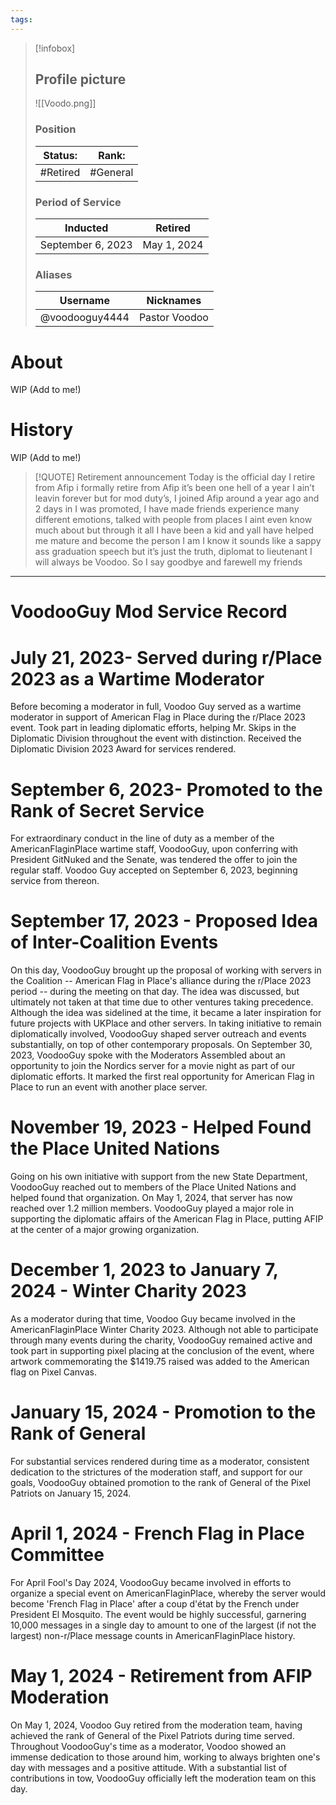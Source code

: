 ```yaml
---
tags:
---
```

> [!infobox]
> 
> ## Profile picture
> 
> ![[Voodo.png]]
> 
> ### Position 
> | Status: | Rank:  |
> | --- |--- |
> | #Retired  | #General  |
> ### Period of Service
> | Inducted | Retired|
> | --- |--- |
> | September 6, 2023 |May 1, 2024|
>  ### Aliases 
> | Username | Nicknames |
> | --- |--- |
> | @voodooguy4444 | Pastor Voodoo |




# About
WIP (Add to me!)

# History
WIP (Add to me!)


>[!QUOTE] Retirement announcement
>Today is the official day I retire from Afip i formally retire from Afip it’s been one hell of a year I ain’t leavin forever but for mod duty’s, I joined Afip around a year ago and 2 days in I was promoted, I have made friends experience many different emotions, talked with people from places I aint even know much about but through it all I have been a kid and yall have helped me mature and become the person I am I know it sounds like a sappy ass graduation speech but it’s just the truth, diplomat to lieutenant I will always be Voodoo. So I say goodbye and farewell my friends
---
#  VoodooGuy Mod Service Record

#  July 21, 2023- Served during r/Place 2023 as a Wartime Moderator
Before becoming a moderator in full, Voodoo Guy served as a wartime moderator in support of American Flag in Place during the r/Place 2023 event. Took part in leading diplomatic efforts, helping Mr. Skips in the Diplomatic Division throughout the event with distinction. Received the Diplomatic Division 2023 Award for services rendered.

# September 6, 2023- Promoted to the Rank of Secret Service
For extraordinary conduct in the line of duty as a member of the AmericanFlaginPlace wartime staff, VoodooGuy, upon conferring with President GitNuked and the Senate, was tendered the offer to join the regular staff. Voodoo Guy accepted on September 6, 2023, beginning service from thereon.

# September 17, 2023 - Proposed Idea of Inter-Coalition Events
On this day, VoodooGuy brought up the proposal of working with servers in the Coalition -- American Flag in Place's alliance during the r/Place 2023 period -- during the meeting on that day. The idea was discussed, but ultimately not taken at that time due to other ventures taking precedence. Although the idea was sidelined at the time, it became a later inspiration for future projects with UKPlace and other servers. In taking initiative to remain diplomatically involved, VoodooGuy shaped server outreach and events substantially, on top of other contemporary proposals. On September 30, 2023, VoodooGuy spoke with the Moderators Assembled about an opportunity to join the Nordics server for a movie night as part of our diplomatic efforts. It marked the first real opportunity for American Flag in Place to run an event with another place server.

# November 19, 2023 - Helped Found the Place United Nations
Going on his own initiative with support from the new State Department, VoodooGuy reached out to members of the Place United Nations and helped found that organization. On May 1, 2024, that server has now reached over 1.2 million members. VoodooGuy played a major role in supporting the diplomatic affairs of the American Flag in Place, putting AFIP at the center of a major growing organization.

# December 1, 2023 to January 7, 2024 - Winter Charity 2023
As a moderator during that time, Voodoo Guy became involved in the AmericanFlaginPlace Winter Charity 2023. Although not able to participate through many events during the charity, VoodooGuy remained active and took part in supporting pixel placing at the conclusion of the event, where artwork commemorating the $1419.75 raised was added to the American flag on Pixel Canvas.

# January 15, 2024 - Promotion to the Rank of General
For substantial services rendered during time as a moderator, consistent dedication to the strictures of the moderation staff, and support for our goals, VoodooGuy obtained promotion to the rank of General of the Pixel Patriots on January 15, 2024.

# April 1, 2024 - French Flag in Place Committee
For April Fool's Day 2024, VoodooGuy became involved in efforts to organize a special event on AmericanFlaginPlace, whereby the server would become 'French Flag in Place' after a coup d'état by the French under President El Mosquito. The event would be highly successful, garnering 10,000 messages in a single day to amount to one of the largest (if not the largest) non-r/Place message counts in AmericanFlaginPlace history.

# May 1, 2024 - Retirement from AFIP Moderation
On May 1, 2024, Voodoo Guy retired from the moderation team, having achieved the rank of General of the Pixel Patriots during time served. Throughout VoodooGuy's time as a moderator, Voodoo showed an immense dedication to those around him, working to always brighten one's day with messages and a positive attitude. With a substantial list of contributions in tow, VoodooGuy officially left the moderation team on this day.